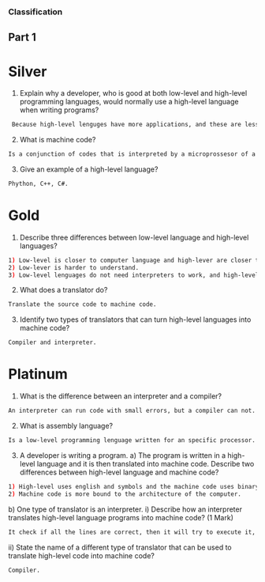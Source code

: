 ### Classification

## Part 1

# Silver

1.  Explain why a developer, who is good at both low-level and high-level programming languages, would normally use a high-level language when writing programs?
 ```sh
  Because high-level lenguges have more applications, and these are less complicated than a low-level lenguage.
  ```

2.  What is machine code?
   ```sh
   Is a conjunction of codes that is interpreted by a microprossesor of a computer or a microcontroller of a automaton, is writen in binary code.
   ```

3.  Give an example of a high-level language?
   ```sh
  Phython, C++, C#.
  ```

# Gold

1.  Describe three differences between low-level language and high-level languages?
```sh
1) Low-level is closer to computer language and high-lever are closer to the user.
2) Low-lever is harder to understand.
3) Low-level lenguages do not need interpreters to work, and high-level need applications to translate to computer language.
```
 2.  What does a translator do?
 ```sh
Translate the source code to machine code.
 ```
3.  Identify two types of translators that can turn high-level languages into machine code?
```sh
Compiler and interpreter.
```

# Platinum

 1.  What is the difference between an interpreter and a compiler?
```sh
An interpreter can run code with small errors, but a compiler can not. And working with a compiler is faster than working with an interpreter.
```
2.  What is assembly language?
```sh
Is a low-level programming lenguage written for an specific processor.
```

3.  A developer is writing a program.
 a) The program is written in a high-level language and it is then translated into machine code. Describe two differences between high-level language and machine code?
 ```sh
1) High-level uses english and symbols and the machine code uses binary.
2) Machine code is more bound to the architecture of the computer.
```
 b) One type of translator is an interpreter.
i) Describe how an interpreter translates high-level language programs into machine code? (1 Mark)
```sh
It check if all the lines are correct, then it will try to execute it, and if it finds an error and it will notify you, and if it is correct it will execute it.
```
ii) State the name of a different type of translator that can be used to translate high-level code into machine code?
```sh
Compiler.
```
